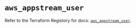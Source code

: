 # `aws_appstream_user`

Refer to the Terraform Registory for docs: [`aws_appstream_user`](https://registry.terraform.io/providers/hashicorp/aws/4.66.0/docs/resources/appstream_user).
